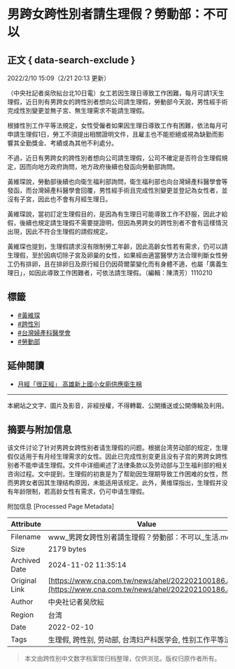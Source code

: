 # 男跨女跨性別者請生理假？勞動部：不可以

## 正文 { data-search-exclude }


2022/2/10 15:09（2/21 20:13 更新）  

（中央社記者吳欣紜台北10日電）女工若因生理日導致工作困難，每月可請1天生理假，近日則有男跨女的跨性別者想向公司請生理假，勞動部今天說，男性經手術完成性別變更並無子宮、無生理需求不能請生理假。  

根據性別工作平等法規定，女性受僱者如果因生理日導致工作有困難，依法每月可申請生理假1日，勞工不須提出相關證明文件，且雇主也不能拒絕或視為缺勤而影響其全勤獎金、考績或為其他不利處分。  

不過，近日有男跨女的跨性別者想向公司請生理假，公司不確定是否符合生理假規定，因而向地方政府詢問，地方政府後續也發函向勞動部詢問。  

黃維琛說，勞動部後續也向衛生福利部詢問，衛生福利部也向台灣婦產科醫學會等發函，而台灣婦產科醫學會回覆，男性經手術且完成性別變更並登記為女性者，並沒有子宮，因此也不會有月經生理日。  

黃維琛說，當初訂定生理假目的，是因為有生理日可能導致工作不舒服，因此才給假，後續也規定請生理假不需要提證明，但因為男跨女的跨性別者不會有這樣情況出現，因此不符合生理假的請假規定。  

黃維琛也提到，生理假請求沒有限制勞工年齡，因此高齡女性若有需求，仍可以請生理假，至於因病切除子宮及卵巢的女性，如果經由適當醫學方法合理判斷女性勞工仍有排卵，且在排卵日及原行經日仍因荷爾蒙變化而有身體不適，也屬「廣義生理日」，如因此導致工作困難者，可依法請生理假。（編輯：陳清芳）1110210  

## 標籤
- [#黃維琛](#)
- [#跨性別](#)
- [#台灣婦產科醫學會](#)
- [#勞動部](#)

## 延伸閱讀
- [月經「很正經」 高雄新上國小女廁供應衛生棉](https://www.cna.com.tw/news/ahel/202202210213.aspx)  

---  

本網站之文字、圖片及影音，非經授權，不得轉載、公開播送或公開傳輸及利用。  

## 摘要与附加信息

<!-- tcd_abstract -->
该文件讨论了针对男跨女跨性别者请生理假的问题。根据台湾劳动部的规定，生理假仅适用于有月经生理需求的女性。因此已完成性别变更且没有子宫的男跨女跨性别者不能申请生理假。文件中详细阐述了法律条款以及劳动部与卫生福利部的相关咨询过程。文中提到，生理假的初衷是为了帮助因生理期导致工作困难的女性，然而男跨女者因其生理结构原因，未能适用该规定。此外，黄维琛指出，生理假并没有年龄限制，若高龄女性有需求，仍可申请生理假。
<!-- tcd_abstract_end -->

附加信息 [Processed Page Metadata]

| Attribute       | Value                                  |
|-----------------|----------------------------------------|
| Filename        | www_男跨女跨性別者請生理假？勞動部：不可以_生活.md                             |
| Size            | 2179 bytes                           |
| Archived Date   | 2024-11-02 11:35:14                             |
| Original Link   | [https://www.cna.com.tw/news/ahel/202202100186.aspx](https://www.cna.com.tw/news/ahel/202202100186.aspx)                       |
| Author          | 中央社记者吴欣紜                               |
| Region          | 台湾                               |
| Date            | 2022-02-10                                 |
| Tags            | 生理假, 跨性别, 劳动部, 台湾妇产科医学会, 性别工作平等法                                 |
>
> 本文由跨性别中文数字档案馆归档整理，仅供浏览。版权归原作者所有。
>